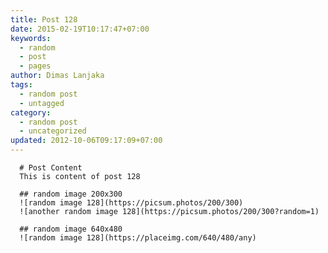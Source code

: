 ```yaml
---
title: Post 128
date: 2015-02-19T10:17:47+07:00
keywords:
  - random
  - post
  - pages
author: Dimas Lanjaka
tags:
  - random post
  - untagged
category:
  - random post
  - uncategorized
updated: 2012-10-06T09:17:09+07:00
---
```


      # Post Content
      This is content of post 128

      ## random image 200x300
      ![random image 128](https://picsum.photos/200/300)
      ![another random image 128](https://picsum.photos/200/300?random=1)

      ## random image 640x480
      ![random image 128](https://placeimg.com/640/480/any)
      